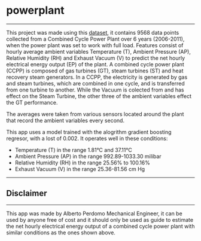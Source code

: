 # powerplant
-------------------------------------------------------------------------------------

This project was made using this <a href="https://www.kaggle.com/gova26/airpressure">dataset</a>, it contains 9568 data points collected from a Combined Cycle Power Plant over 6 years (2006-2011), when the power plant was set to work with full load. Features consist of hourly average ambient variables Temperature (T), Ambient Pressure (AP), Relative Humidity (RH) and Exhaust Vacuum (V) to predict the net hourly electrical energy output (EP) of the plant. A combined cycle power plant (CCPP) is composed of gas turbines (GT), steam turbines (ST) and heat recovery steam generators. In a CCPP, the electricity is generated by gas and steam turbines, which are combined in one cycle, and is transferred from one turbine to another. While the Vacuum is colected from and has effect on the Steam Turbine, the other three of the ambient variables effect the GT performance.

The averages were taken from various sensors located around the plant that record the ambient variables every second.

This app uses a model trained with the alogrithm gradient boosting regresor, with a lost of 0.002. It operates well in these conditions:

* Temperature (T) in the range 1.81°C and 37.11°C
* Ambient Pressure (AP) in the range 992.89-1033.30 milibar
* Relative Humidity (RH) in the range 25.56% to 100.16%
* Exhaust Vacuum (V) in the range 25.36-81.56 cm Hg

-------------------------------------------------------------------------------------
## Disclaimer
-------------------------------------------------------------------------------------

This app was made by Alberto Perdomo Mechanical Engineer, it can be used by anyone free of cost and it should only be used as guide to estimate the net hourly electrical energy output of a combined cycle power plant with similar conditions as the ones shown above.